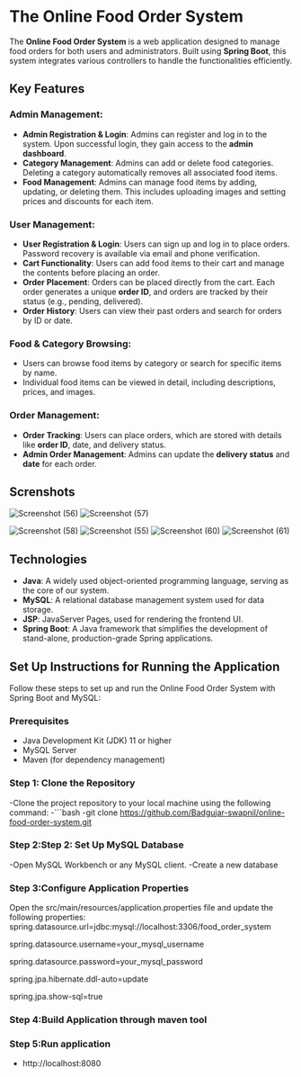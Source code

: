 # The Online Food Order System

The **Online Food Order System** is a web application designed to manage food orders for both users and administrators. Built using **Spring Boot**, this system integrates various controllers to handle the functionalities efficiently.

## Key Features

### Admin Management:
- **Admin Registration & Login**: Admins can register and log in to the system. Upon successful login, they gain access to the **admin dashboard**.
- **Category Management**: Admins can add or delete food categories. Deleting a category automatically removes all associated food items.
- **Food Management**: Admins can manage food items by adding, updating, or deleting them. This includes uploading images and setting prices and discounts for each item.

### User Management:
- **User Registration & Login**: Users can sign up and log in to place orders. Password recovery is available via email and phone verification.
- **Cart Functionality**: Users can add food items to their cart and manage the contents before placing an order.
- **Order Placement**: Orders can be placed directly from the cart. Each order generates a unique **order ID**, and orders are tracked by their status (e.g., pending, delivered).
- **Order History**: Users can view their past orders and search for orders by ID or date.

### Food & Category Browsing:
- Users can browse food items by category or search for specific items by name.
- Individual food items can be viewed in detail, including descriptions, prices, and images.

### Order Management:
- **Order Tracking**: Users can place orders, which are stored with details like **order ID**, date, and delivery status.
- **Admin Order Management**: Admins can update the **delivery status** and **date** for each order.
## Screnshots
![Screenshot (56)](https://github.com/user-attachments/assets/623b9470-e21a-4dd7-8023-dd97b8ad770b)
![Screenshot (57)](https://github.com/user-attachments/assets/49e924f6-b795-4741-b3a7-a83ae6428b4b)

![Screenshot (58)](https://github.com/user-attachments/assets/704f5a56-7c4e-4ae2-8857-4ce9852684fe)
![Screenshot (55)](https://github.com/user-attachments/assets/eab14a74-48df-4ea8-bdc7-0cac6cf28bfb)
![Screenshot (60)](https://github.com/user-attachments/assets/5c710228-6d7f-4c3b-a6f9-12f1352e7c65)
![Screenshot (61)](https://github.com/user-attachments/assets/1dd90d07-673b-41b1-b9f7-0bb0ef9fe2d3)
## Technologies
- **Java**: A widely used object-oriented programming language, serving as the core of our system.
- **MySQL**: A relational database management system used for data storage.
- **JSP**: JavaServer Pages, used for rendering the frontend UI.
- **Spring Boot**: A Java framework that simplifies the development of stand-alone, production-grade Spring applications.

## Set Up Instructions for Running the Application

Follow these steps to set up and run the Online Food Order System with Spring Boot and MySQL:

### Prerequisites
- Java Development Kit (JDK) 11 or higher
- MySQL Server
- Maven (for dependency management)
### Step 1: Clone the Repository
-Clone the project repository to your local machine using the following command:
-```bash
-git clone https://github.com/Badgujar-swapnil/online-food-order-system.git
### Step 2:Step 2: Set Up MySQL Database
-Open MySQL Workbench or any MySQL client.
-Create a new database
### Step 3:Configure Application Properties
Open the src/main/resources/application.properties file and update the following properties:
spring.datasource.url=jdbc:mysql://localhost:3306/food_order_system

spring.datasource.username=your_mysql_username

spring.datasource.password=your_mysql_password

spring.jpa.hibernate.ddl-auto=update

spring.jpa.show-sql=true

### Step 4:Build Application through maven  tool
### Step 5:Run application 
- http://localhost:8080



